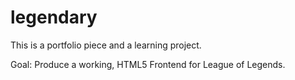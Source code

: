 legendary
=============

This is a portfolio piece and a learning project.

Goal: Produce a working, HTML5 Frontend for League of Legends.